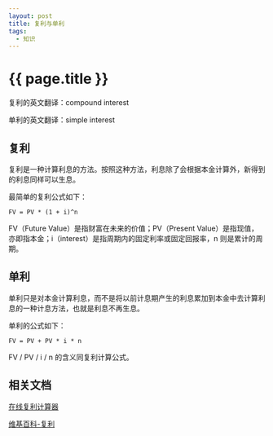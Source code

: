 ```yaml
---
layout: post
title: 复利与单利
tags:
  - 知识
---
```


# {{ page.title }}

复利的英文翻译：compound interest

单利的英文翻译：simple interest

## 复利

复利是一种计算利息的方法。按照这种方法，利息除了会根据本金计算外，新得到的利息同样可以生息。

最简单的复利公式如下：

`FV = PV * (1 + i)^n`

FV（Future Value）是指财富在未来的价值；PV（Present Value）是指现值，亦即指本金；i（interest）是指周期内的固定利率或固定回报率，n 则是累计的周期。

## 单利

单利只是对本金计算利息，而不是将以前计息期产生的利息累加到本金中去计算利息的一种计息方法，也就是利息不再生息。

单利的公式如下：

`FV = PV + PV * i * n`

FV / PV / i / n 的含义同复利计算公式。

## 相关文档

[在线复利计算器](http://fuli.00cha.net/)

[维基百科-复利](https://zh.wikipedia.org/wiki/%E5%A4%8D%E5%88%A9)
